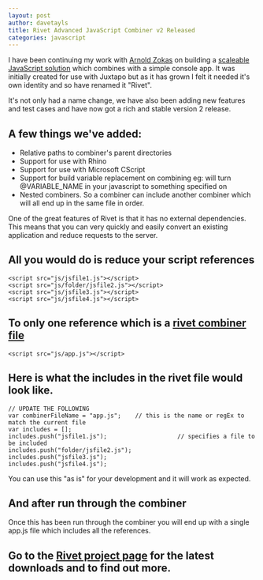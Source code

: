 ```yaml
---
layout: post
author: davetayls
title: Rivet Advanced JavaScript Combiner v2 Released
categories: javascript
---
```


I have been continuing my work with [Arnold Zokas](http://twitter.com/arnoldzokas) on building a [scaleable JavaScript solution](https://github.com/davetayls/rivet) which combines with a simple console app. It was initially created for use with Juxtapo but as it has grown I felt it needed it's own identity and so have renamed it "Rivet".

It's not only had a name change, we have also been adding new features and test cases and have now got a rich and stable version 2 release.

## A few things we've added:

*	Relative paths to combiner's parent directories
*	Support for use with Rhino
*	Support for use with Microsoft CScript
*	Support for build variable replacement on combining
	eg: will turn @VARIABLE_NAME in your javascript to something specified on 
*	Nested combiners. So a combiner can include another combiner which will all end up in the same file in order.

One of the great features of Rivet is that it has no external dependencies. This means that you can very quickly and easily convert an existing application and reduce requests to the server. 

## All you would do is reduce your script references

	<script src="js/jsfile1.js"></script>
	<script src="js/folder/jsfile2.js"></script>
	<script src="js/jsfile3.js"></script>
	<script src="js/jsfile4.js"></script>

## To only one reference which is a [rivet combiner file](https://github.com/davetayls/rivet/raw/master/example-rivet.js)

	<script src="js/app.js"></script>

## Here is what the includes in the rivet file would look like.
	
	// UPDATE THE FOLLOWING
	var combinerFileName = "app.js"; 	// this is the name or regEx to match the current file
	var includes = [];							
	includes.push("jsfile1.js");					// specifies a file to be included
	includes.push("folder/jsfile2.js");
	includes.push("jsfile3.js");
	includes.push("jsfile4.js");

You can use this "as is" for your development and it will work as expected.

## And after run through the combiner

Once this has been run through the combiner you will end up with a single app.js file which includes all the references.

## Go to the [Rivet project page](https://github.com/davetayls/rivet) for the latest downloads and to find out more.